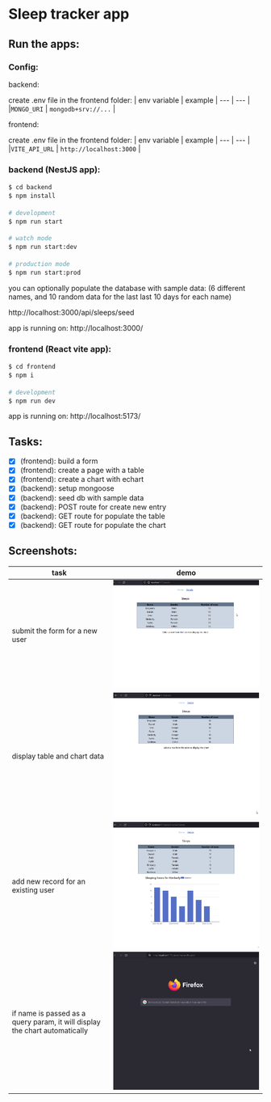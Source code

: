 # Sleep tracker app

## Run the apps:

### Config:

backend:

create .env file in the frontend folder:
| env variable | example
| --- | --- |
|`MONGO_URI` | `mongodb+srv://...` |

frontend:

create .env file in the frontend folder:
| env variable | example
| --- | --- |
|`VITE_API_URL` | `http://localhost:3000` |

### backend (NestJS app):

```bash
$ cd backend
$ npm install

# development
$ npm run start

# watch mode
$ npm run start:dev

# production mode
$ npm run start:prod
```

you can optionally populate the database with sample data:
(6 different names, and 10 random data for the last last 10 days for each name)

http://localhost:3000/api/sleeps/seed

app is running on: http://localhost:3000/

### frontend (React vite app):

```bash
$ cd frontend
$ npm i

# development
$ npm run dev
```

app is running on: http://localhost:5173/

## Tasks:

- [x] (frontend): build a form
- [x] (frontend): create a page with a table
- [x] (frontend): create a chart with echart
- [x] (backend): setup mongoose
- [x] (backend): seed db with sample data
- [x] (backend): POST route for create new entry
- [x] (backend): GET route for populate the table
- [x] (backend): GET route for populate the chart

## Screenshots:

| task                                                                        | demo                                                                               |
| --------------------------------------------------------------------------- | ---------------------------------------------------------------------------------- |
| submit the form for a new user                                              | ![screenshots/submit-form.gif](screenshots/submit-form.gif)                        |
| display table and chart data                                                | ![screnshots/display-table-and-chart.gif](screenshots/display-table-and-chart.gif) |
| add new record for an existing user                                         | ![screenshots/add-new-record.gif](screenshots/add-new-record.gif)                  |
| if name is passed as a query param, it will display the chart automatically | ![screenshots/query-param.gif](screenshots/query-param.gif)                        |
